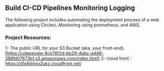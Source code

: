 ## Build CI-CD Pipelines Monitoring Logging


The following project includes automating the deployment process of a web application using Circleci, Monitoring using prometheus, and AWS.

### Project Resources:

1- The public URL for your S3 Bucket (aka, your front-end). [https://udapeople-8ce76f2d-bb29-4abc-a446-388fd07673b1.s3.amazonaws.com/index.html]
2- cloud front : https://d1e8djinjo2ukz.cloudfront.net/
